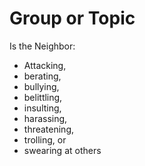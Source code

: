 # Group or Topic

Is the Neighbor: 
* Attacking, 
* berating, 
* bullying, 
* belittling, 
* insulting, 
* harassing, 
* threatening, 
* trolling, or 
* swearing at others

<!--stackedit_data:
eyJoaXN0b3J5IjpbLTUyODk4OTM0MV19
-->